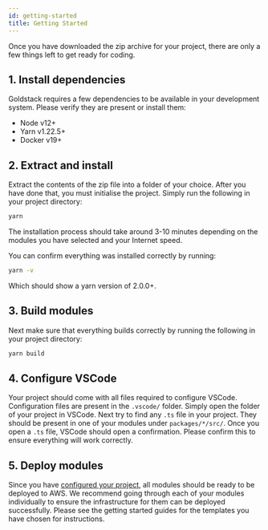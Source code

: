 ```yaml
---
id: getting-started
title: Getting Started
---
```


Once you have downloaded the zip archive for your project, there are only a few things left to get ready for coding.

## 1. Install dependencies

Goldstack requires a few dependencies to be available in your development system. Please verify they are present or install them:

- Node v12+
- Yarn v1.22.5+
- Docker v19+

## 2. Extract and install

Extract the contents of the zip file into a folder of your choice. After you have done that, you must initialise the project. Simply run the following in your project directory:

```bash
yarn
```

The installation process should take around 3-10 minutes depending on the modules you have selected and your Internet speed.

You can confirm everything was installed correctly by running:

```bash
yarn -v
```

Which should show a yarn version of 2.0.0+.

## 3. Build modules

Next make sure that everything builds correctly by running the following in your project directory:

```bash
yarn build
```

## 4. Configure VSCode

Your project should come with all files required to configure VSCode. Configuration files are present in the `.vscode/` folder. Simply open the folder of your project in VSCode. Next try to find any `.ts` file in your project. They should be present in one of your modules under `packages/*/src/`. Once you open a `.ts` file, VSCode should open a confirmation. Please confirm this to ensure everything will work correctly.

## 5. Deploy modules

Since you have [configured your project](./configuration), all modules should be ready to be deployed to AWS. We recommend going through each of your modules individually to ensure the infrastructure for them can be deployed successfully. Please see the getting started guides for the templates you have chosen for instructions.

